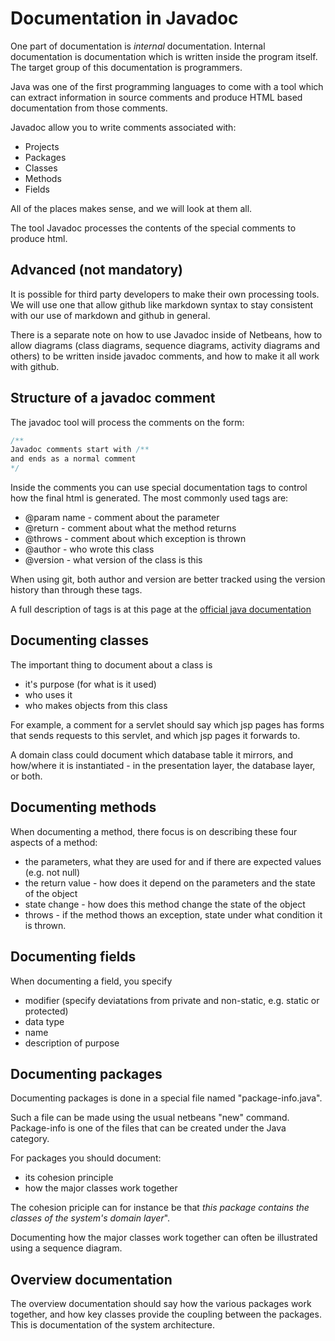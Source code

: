 # Documentation in Javadoc
One part of documentation is _internal_ documentation. Internal documentation is documentation which is written inside the program itself. The target group of this documentation is programmers.

Java was one of the first programming languages to come with a tool which can extract information in source comments and produce HTML based documentation from those comments.

Javadoc allow you to write comments associated with:

- Projects
- Packages
- Classes
- Methods
- Fields

All of the places makes sense, and we will look at them all.


The tool Javadoc processes the contents of the special comments to produce html. 

## Advanced (not mandatory)
It is possible for third party developers to make their own processing tools. We will use one that allow github like markdown syntax to stay consistent with our use of markdown and github in general.

There is a separate note on how to use Javadoc inside of Netbeans, how to allow diagrams (class diagrams, sequence diagrams, activity diagrams and others) to be written inside javadoc comments, and how to make it all work with github.

## Structure of a javadoc comment
The javadoc tool will process the comments on the form:

```java
/**
Javadoc comments start with /**
and ends as a normal comment 
*/
```

Inside the comments you can use special documentation tags to control how the final html is generated. The most commonly used tags are:

- @param name - comment about the parameter
- @return - comment about what the method returns
- @throws - comment about which exception is thrown
- @author - who wrote this class
- @version - what version of the class is this

When using git, both author and version are better tracked using the version history than through these tags.

A full description of tags is at this page at the [official java documentation](http://www.oracle.com/technetwork/java/javase/documentation/index-137868.html#format)

## Documenting classes

The important thing to document about a class is 

- it's purpose (for what is it used)
- who uses it 
- who makes objects from this class

For example, a comment for a servlet should say which jsp pages has forms that sends requests to this servlet, and which jsp pages it forwards to.

A domain class could document which database table it mirrors, and how/where it is instantiated - in the presentation layer, the database layer, or both.

## Documenting methods
When documenting a method, there focus is on describing these four aspects of a method:

- the parameters, what they are used for and if there are expected values (e.g. not null)
- the return value - how does it depend on the parameters and the state of the object
- state change - how does this method change the state of the object
- throws - if the method thows an exception, state under what condition it is thrown.

## Documenting fields
When documenting a field, you specify 
- modifier (specify deviatations from private and non-static, e.g. static or protected)
- data type
- name
- description of  purpose 

## Documenting packages
Documenting packages is done in a special file named "package-info.java". 

Such a file can be made using the usual netbeans "new" command. Package-info is one of the files that can be created under the Java category.

For packages you should document:

- its cohesion principle
- how the major classes work together

The cohesion priciple can for instance be that _this package contains the classes of the system's domain layer_". 

Documenting how the major classes work together can often be illustrated using a sequence diagram.

## Overview documentation
The overview documentation should say how the various packages work together, and how key classes provide the coupling between the packages. This is documentation of the system architecture.
